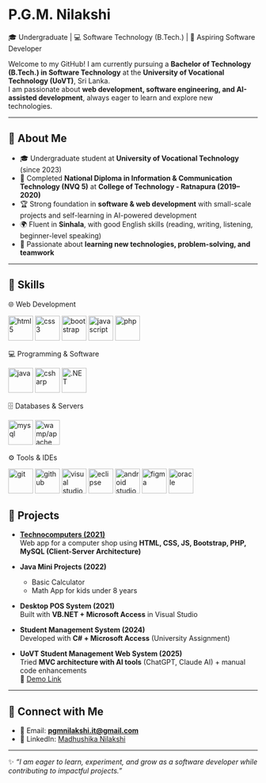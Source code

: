 #  P.G.M. Nilakshi

🎓 Undergraduate | 💻 Software Technology (B.Tech.) | 🚀 Aspiring Software Developer  

Welcome to my GitHub! I am currently pursuing a **Bachelor of Technology (B.Tech.) in Software Technology** at the **University of Vocational Technology (UoVT)**, Sri Lanka.  
I am passionate about **web development, software engineering, and AI-assisted development**, always eager to learn and explore new technologies.

---

## 🔹 About Me
- 🎓 Undergraduate student at **University of Vocational Technology** (since 2023)  
- 📜 Completed **National Diploma in Information & Communication Technology (NVQ 5)** at **College of Technology - Ratnapura (2019–2020)**  
- 🏆 Strong foundation in **software & web development** with small-scale projects and self-learning in AI-powered development  
- 🌍 Fluent in **Sinhala**, with good English skills (reading, writing, listening, beginner-level speaking)  
- 🚀 Passionate about **learning new technologies, problem-solving, and teamwork**  

---

## 🔹 Skills

🌐 Web Development  
<p align="left">
  <img src="https://cdn.jsdelivr.net/gh/devicons/devicon/icons/html5/html5-original.svg" alt="html5" width="50" height="50"/>
  <img src="https://cdn.jsdelivr.net/gh/devicons/devicon/icons/css3/css3-original.svg" alt="css3" width="50" height="50"/>
  <img src="https://cdn.jsdelivr.net/gh/devicons/devicon/icons/bootstrap/bootstrap-original.svg" alt="bootstrap" width="50" height="50"/>
  <img src="https://cdn.jsdelivr.net/gh/devicons/devicon/icons/javascript/javascript-original.svg" alt="javascript" width="50" height="50"/>
  <img src="https://cdn.jsdelivr.net/gh/devicons/devicon/icons/php/php-original.svg" alt="php" width="50" height="50"/>
</p>

💻 Programming & Software  
<p align="left">
  <img src="https://cdn.jsdelivr.net/gh/devicons/devicon/icons/java/java-original.svg" alt="java" width="50" height="50"/>
  <img src="https://cdn.jsdelivr.net/gh/devicons/devicon/icons/csharp/csharp-original.svg" alt="csharp" width="50" height="50"/>
  <img src="https://cdn.jsdelivr.net/gh/devicons/devicon/icons/dot-net/dot-net-original.svg" alt=".NET" width="50" height="50"/>
</p>

🗄️ Databases & Servers  
<p align="left">
  <img src="https://cdn.jsdelivr.net/gh/devicons/devicon/icons/mysql/mysql-original.svg" alt="mysql" width="50" height="50"/>
  <img src="https://cdn.jsdelivr.net/gh/devicons/devicon/icons/apache/apache-original.svg" alt="wamp/apache" width="50" height="50"/>
</p>

⚙️ Tools & IDEs  
<p align="left">
  <img src="https://cdn.jsdelivr.net/gh/devicons/devicon/icons/git/git-original.svg" alt="git" width="50" height="50"/>
  <img src="https://cdn.jsdelivr.net/gh/devicons/devicon/icons/github/github-original.svg" alt="github" width="50" height="50"/>
  <img src="https://cdn.jsdelivr.net/gh/devicons/devicon/icons/visualstudio/visualstudio-plain.svg" alt="visual studio" width="50" height="50"/>
  <img src="https://cdn.jsdelivr.net/gh/devicons/devicon/icons/eclipse/eclipse-original.svg" alt="eclipse" width="50" height="50"/>
  <img src="https://cdn.jsdelivr.net/gh/devicons/devicon/icons/androidstudio/androidstudio-original.svg" alt="android studio" width="50" height="50"/>
  <img src="https://cdn.jsdelivr.net/gh/devicons/devicon/icons/figma/figma-original.svg" alt="figma" width="50" height="50"/>
  <img src="https://cdn.jsdelivr.net/gh/devicons/devicon/icons/oracle/oracle-original.svg" alt="oracle" width="50" height="50"/>
</p>


## 🔹 Projects

- **[Technocomputers (2021)](http://technocomputers.infinityfreeapp.com/)**  
  Web app for a computer shop using **HTML, CSS, JS, Bootstrap, PHP, MySQL (Client-Server Architecture)**  

- **Java Mini Projects (2022)**  
  - Basic Calculator  
  - Math App for kids under 8 years  

- **Desktop POS System (2021)**  
  Built with **VB.NET + Microsoft Access** in Visual Studio  

- **Student Management System (2024)**  
  Developed with **C# + Microsoft Access** (University Assignment)  

- **UoVT Student Management Web System (2025)**  
  Tried **MVC architecture with AI tools** (ChatGPT, Claude AI) + manual code enhancements  
  🔗 [Demo Link](http://uovtsm.infinityfreeapp.com/)  

---

## 🔹 Connect with Me
- 📧 Email: **pgmnilakshi.it@gmail.com**  
- 💼 LinkedIn: [Madhushika Nilakshi](https://www.linkedin.com/in/madhushika-nilakshi-0b65a1324/)  

---
✨ *“I am eager to learn, experiment, and grow as a software developer while contributing to impactful projects.”*  
